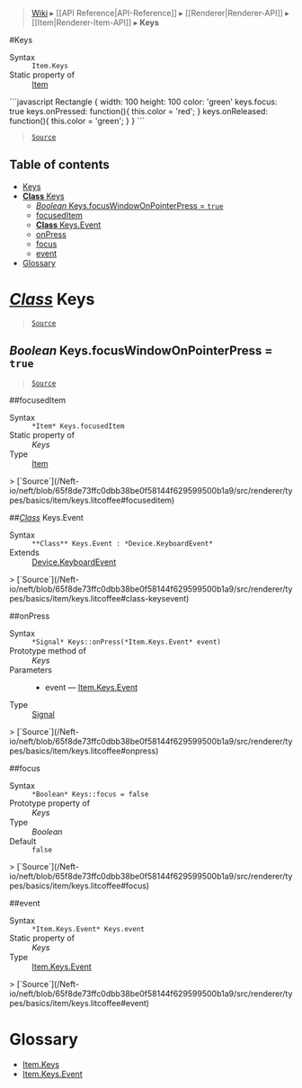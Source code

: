 > [Wiki](Home) ▸ [[API Reference|API-Reference]] ▸ [[Renderer|Renderer-API]] ▸ [[Item|Renderer-Item-API]] ▸ **Keys**

#Keys
<dl><dt>Syntax</dt><dd><code>Item.Keys</code></dd><dt>Static property of</dt><dd><a href="/Neft-io/neft/wiki/Renderer-Item-API#class-item">Item</a></dd></dl>
```javascript
Rectangle {
    width: 100
    height: 100
    color: 'green'
    keys.focus: true
    keys.onPressed: function(){
        this.color = 'red';
    }
    keys.onReleased: function(){
        this.color = 'green';
    }
}
```

> [`Source`](/Neft-io/neft/blob/65f8de73ffc0dbb38be0f58144f629599500b1a9/src/renderer/types/basics/item/keys.litcoffee#keys)

## Table of contents
* [Keys](#keys)
* [**Class** Keys](#class-keys)
  * [*Boolean* Keys.focusWindowOnPointerPress = `true`](#boolean-keysfocuswindowonpointerpress--true)
  * [focusedItem](#focuseditem)
  * [**Class** Keys.Event](#class-keysevent)
  * [onPress](#onpress)
  * [focus](#focus)
  * [event](#event)
* [Glossary](#glossary)

# *[Class](/Neft-io/neft/wiki/Renderer-Class-API#class-class)* Keys

> [`Source`](/Neft-io/neft/blob/65f8de73ffc0dbb38be0f58144f629599500b1a9/src/renderer/types/basics/item/keys.litcoffee#class-keys)

## *Boolean* Keys.focusWindowOnPointerPress = `true`

> [`Source`](/Neft-io/neft/blob/65f8de73ffc0dbb38be0f58144f629599500b1a9/src/renderer/types/basics/item/keys.litcoffee#boolean-keysfocuswindowonpointerpress--true)

##focusedItem
<dl><dt>Syntax</dt><dd><code>&#x2A;Item&#x2A; Keys.focusedItem</code></dd><dt>Static property of</dt><dd><i>Keys</i></dd><dt>Type</dt><dd><a href="/Neft-io/neft/wiki/Renderer-Item-API#class-item">Item</a></dd></dl>
> [`Source`](/Neft-io/neft/blob/65f8de73ffc0dbb38be0f58144f629599500b1a9/src/renderer/types/basics/item/keys.litcoffee#focuseditem)

##*[Class](/Neft-io/neft/wiki/Renderer-Class-API#class-class)* Keys.Event
<dl><dt>Syntax</dt><dd><code>&#x2A;&#x2A;Class&#x2A;&#x2A; Keys.Event : &#x2A;Device.KeyboardEvent&#x2A;</code></dd><dt>Extends</dt><dd><a href="/Neft-io/neft/wiki/Renderer-Device-API#class-devicekeyboardevent">Device.KeyboardEvent</a></dd></dl>
> [`Source`](/Neft-io/neft/blob/65f8de73ffc0dbb38be0f58144f629599500b1a9/src/renderer/types/basics/item/keys.litcoffee#class-keysevent)

##onPress
<dl><dt>Syntax</dt><dd><code>&#x2A;Signal&#x2A; Keys::onPress(&#x2A;Item.Keys.Event&#x2A; event)</code></dd><dt>Prototype method of</dt><dd><i>Keys</i></dd><dt>Parameters</dt><dd><ul><li>event — <a href="/Neft-io/neft/wiki/Renderer-Item.Keys-API#class-keysevent">Item.Keys.Event</a></li></ul></dd><dt>Type</dt><dd><a href="/Neft-io/neft/wiki/Signal-API#class-signal">Signal</a></dd></dl>
> [`Source`](/Neft-io/neft/blob/65f8de73ffc0dbb38be0f58144f629599500b1a9/src/renderer/types/basics/item/keys.litcoffee#onpress)

##focus
<dl><dt>Syntax</dt><dd><code>&#x2A;Boolean&#x2A; Keys::focus = false</code></dd><dt>Prototype property of</dt><dd><i>Keys</i></dd><dt>Type</dt><dd><i>Boolean</i></dd><dt>Default</dt><dd><code>false</code></dd></dl>
> [`Source`](/Neft-io/neft/blob/65f8de73ffc0dbb38be0f58144f629599500b1a9/src/renderer/types/basics/item/keys.litcoffee#focus)

##event
<dl><dt>Syntax</dt><dd><code>&#x2A;Item.Keys.Event&#x2A; Keys.event</code></dd><dt>Static property of</dt><dd><i>Keys</i></dd><dt>Type</dt><dd><a href="/Neft-io/neft/wiki/Renderer-Item.Keys-API#class-keysevent">Item.Keys.Event</a></dd></dl>
> [`Source`](/Neft-io/neft/blob/65f8de73ffc0dbb38be0f58144f629599500b1a9/src/renderer/types/basics/item/keys.litcoffee#event)

# Glossary

- [Item.Keys](#class-keys)
- [Item.Keys.Event](#class-keysevent)

